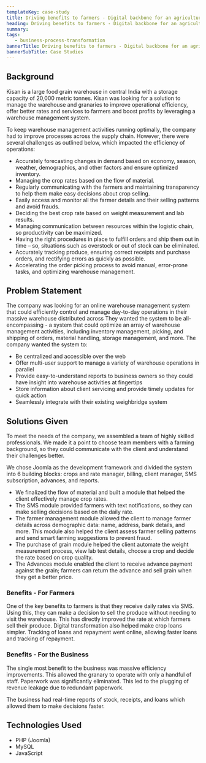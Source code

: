 ```yaml
---
templateKey: case-study
title: Driving benefits to farmers - Digital backbone for an agricultural warehouse
heading: Driving benefits to farmers - Digital backbone for an agricultural warehouse
summary: 
tags: 
   - business-process-transformation
bannerTitle: Driving benefits to farmers - Digital backbone for an agricultural warehouse
bannerSubTitle: Case Studies
---
```


## Background

Kisan is a large food grain warehouse in central India with a storage capacity of 20,000 metric tonnes. Kisan was looking for a solution to manage the warehouse and granaries to improve operational efficiency, offer better rates and services to farmers and boost profits by leveraging a warehouse management system.

To keep warehouse management activities running optimally, the company had to improve processes across the supply chain. However, there were several challenges as outlined below, which impacted the efficiency of operations: 

- Accurately forecasting changes in demand based on economy, season, weather, demographics, and other factors and ensure optimized inventory. 
- Managing the crop rates based on the flow of material. 
- Regularly communicating with the farmers and maintaining transparency to help them make easy decisions about crop selling. 
- Easily access and monitor all the farmer details and their selling patterns and avoid frauds. 
- Deciding the best crop rate based on weight measurement and lab results. 
- Managing communication between resources within the logistic chain, so productivity can be maximized. 
- Having the right procedures in place to fulfill orders and ship them out in time – so, situations such as overstock or out of stock can be eliminated. 
- Accurately tracking produce, ensuring correct receipts and purchase orders, and rectifying errors as quickly as possible. 
- Accelerating the order picking process to avoid manual, error-prone tasks, and optimizing warehouse management. 

## Problem Statement

The company was looking for an online warehouse management system that could efficiently control and manage day-to-day operations in their massive warehouse distributed across 
They wanted the system to be all-encompassing - a system that could optimize an array of warehouse management activities, including inventory management, picking, and shipping of orders, material handling, storage management, and more. The company wanted the system to:  

- Be centralized and accessible over the web
- Offer multi-user support to manage a variety of warehouse operations in parallel
- Provide easy-to-understand reports to business owners so they could have insight into warehouse activities at fingertips 
- Store information about client servicing and provide timely updates for quick action
- Seamlessly integrate with their existing weighbridge system 
  
## Solutions Given
To meet the needs of the company, we assembled a team of highly skilled professionals. 
We made it a point to choose team members with a farming background, so they could communicate with the client and understand their challenges better. 

We chose Joomla as the development framework and divided the system into 6 building blocks: crops and rate manager, billing, client manager, SMS subscription, advances, and reports. 

- We finalized the flow of material and built a module that helped the client effectively manage crop rates.
- The SMS module provided farmers with text notifications, so they can make selling decisions based on the daily rate. 
- The farmer management module allowed the client to manage farmer details across demographic data: name, address, bank details, and more. This module also helped the client assess farmer selling patterns and send smart farming suggestions to prevent fraud. 
- The purchase of grain module helped the client automate the weight measurement process, view lab test details, choose a crop and decide the rate based on crop quality. 
- The Advances module enabled the client to receive advance payment against the grain; farmers can return the advance and sell grain when they get a better price. 

### Benefits - For Farmers
One of the key benefits to farmers is that they receive daily rates via SMS. Using this, they can make a decision to sell the produce without needing to visit the warehouse. This has directly improved the rate at which farmers sell their produce.
Digital transformation also helped make crop loans simpler. Tracking of loans and repayment went online, allowing faster loans and tracking of repayment. 

### Benefits - For the Business
The single most benefit to the business was massive efficiency improvements. This allowed the granary to operate with only a handful of staff. 
Paperwork was significantly eliminated. This led to the plugging of revenue leakage due to redundant paperwork. 

The business had real-time reports of stock, receipts, and loans which allowed them to make decisions faster.

## Technologies Used
- PHP (Joomla)
- MySQL
- JavaScript










